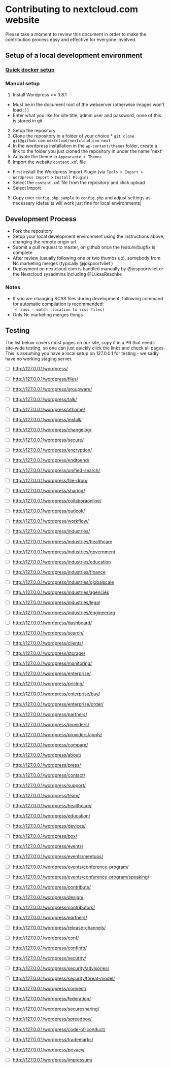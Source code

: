 # Contributing to nextcloud.com website

Please take a moment to review this document in order to make the contribution
process easy and effective for everyone involved.

## Setup of a local development environment

### [Quick docker setup](https://github.com/ma12-co/docker-nc-web)

### Manual setup

1. Install Wordpress >= 3.8.1
  * Must be in the document root of the webserver (otherwise images won't load :( )
  * Enter what you like for site title, admin user and password, none of this is stored in git
2. Setup the repository
  1. Clone the repository in a folder of your choice
    * `git clone git@github.com:nextcloud/nextcloud.com next`
  2. In the wordpress installation in the `wp-content/themes` folder, create a link to the folder you just cloned the repository in under the name 'next'
3. Activate the theme in `Appearance > Themes`
4. Import the website `content.xml` file
  * First install the Wordpress Import Plugin (via `Tools > Import > Wordpress Import` > `Install Plugin`)
  * Select the `content.xml` file from the repository and click upload
  * Select Import
5. Copy over `config.php.sample` to `config.php` and adjust settings as necessary (defaults will work just fine for local environments)

## Development Process

* Fork the repository
* Setup your local development environment using the instructions above, changing the remote origin url
* Submit a pull request to master, on github once the feature/bugfix is complete
* After review (usually following one or two thumbs up), somebody from Nc marketing merges (typically @jospoortvliet )
* Deployment on nextcloud.com is handled manually by @jospoortvliet or the Nextcloud sysadmins including @LukasReschke

### Notes

* If you are changing SCSS files during development, following command for automatic compilation is recommended:
  * `sass --watch [location to scss files]`
* Only Nc marketing merges things

## Testing
The list below covers most pages on our site, copy it in a PR that needs site-wide testing, so one can just quickly click the links and check all pages. This is assuming you have a local setup on 127.0.0.1 for testing - we sadly have no working staging server.

- [ ] http://127.0.0.1/wordpress/
- [ ] http://127.0.0.1/wordpress/files/
- [ ] http://127.0.0.1/wordpress/groupware/
- [ ] http://127.0.0.1/wordpress/talk/
- [ ] http://127.0.0.1/wordpress/athome/
- [ ] http://127.0.0.1/wordpress/install/
- [ ] http://127.0.0.1/wordpress/changelog/
- [ ] http://127.0.0.1/wordpress/secure/
- [ ] http://127.0.0.1/wordpress/encryption/
- [ ] http://127.0.0.1/wordpress/endtoend/
- [ ] http://127.0.0.1/wordpress/unified-search/
- [ ] http://127.0.0.1/wordpress/file-drop/
- [ ] http://127.0.0.1/wordpress/sharing/
- [ ] http://127.0.0.1/wordpress/collaboraonline/
- [ ] http://127.0.0.1/wordpress/outlook/
- [ ] http://127.0.0.1/wordpress/workflow/
- [ ] http://127.0.0.1/wordpress/industries/
- [ ] http://127.0.0.1/wordpress/industries/healthcare
- [ ] http://127.0.0.1/wordpress/industries/government
- [ ] http://127.0.0.1/wordpress/industries/education
- [ ] http://127.0.0.1/wordpress/industries/finance
- [ ] http://127.0.0.1/wordpress/industries/globalscale
- [ ] http://127.0.0.1/wordpress/industries/agencies
- [ ] http://127.0.0.1/wordpress/industries/legal
- [ ] http://127.0.0.1/wordpress/industries/engineering
- [ ] http://127.0.0.1/wordpress/dashboard/
- [ ] http://127.0.0.1/wordpress/search/
- [ ] http://127.0.0.1/wordpress/clients/
- [ ] http://127.0.0.1/wordpress/storage/
- [ ] http://127.0.0.1/wordpress/monitoring/
- [ ] http://127.0.0.1/wordpress/enterprise/
- [ ] http://127.0.0.1/wordpress/pricing/
- [ ] http://127.0.0.1/wordpress/enterprise/buy/
- [ ] http://127.0.0.1/wordpress/enterprise/order/
- [ ] http://127.0.0.1/wordpress/partners/
- [ ] http://127.0.0.1/wordpress/providers/
- [ ] http://127.0.0.1/wordpress/providers/apply/
- [ ] http://127.0.0.1/wordpress/compare/
- [ ] http://127.0.0.1/wordpress/about/
- [ ] http://127.0.0.1/wordpress/press/
- [ ] http://127.0.0.1/wordpress/contact/
- [ ] http://127.0.0.1/wordpress/support/
- [ ] http://127.0.0.1/wordpress/team/
- [ ] http://127.0.0.1/wordpress/healthcare/
- [ ] http://127.0.0.1/wordpress/education/
- [ ] http://127.0.0.1/wordpress/devices/
- [ ] http://127.0.0.1/wordpress/box/
- [ ] http://127.0.0.1/wordpress/events/
- [ ] http://127.0.0.1/wordpress/events/meetups/
- [ ] http://127.0.0.1/wordpress/events/conference-program/
- [ ] http://127.0.0.1/wordpress/events/conference-program/speaking/
- [ ] http://127.0.0.1/wordpress/contribute/
- [ ] http://127.0.0.1/wordpress/design/
- [ ] http://127.0.0.1/wordpress/contributors/
- [ ] http://127.0.0.1/wordpress/partners/
- [ ] http://127.0.0.1/wordpress/release-channels/
- [ ] http://127.0.0.1/wordpress/conf/
- [ ] http://127.0.0.1/wordpress/confinfo/
- [ ] http://127.0.0.1/wordpress/security/
- [ ] http://127.0.0.1/wordpress/security/advisories/
- [ ] http://127.0.0.1/wordpress/security/threat-model/
- [ ] http://127.0.0.1/wordpress/connect/
- [ ] http://127.0.0.1/wordpress/federation/
- [ ] http://127.0.0.1/wordpress/securesharing/
- [ ] http://127.0.0.1/wordpress/spreedbox/
- [ ] http://127.0.0.1/wordpress/code-of-conduct/
- [ ] http://127.0.0.1/wordpress/trademarks/
- [ ] http://127.0.0.1/wordpress/privacy/
- [ ] http://127.0.0.1/wordpress/impressum/

